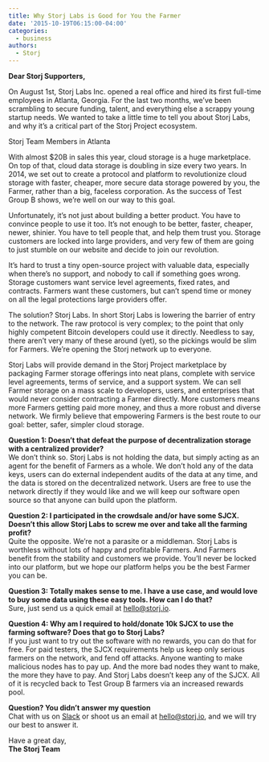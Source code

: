 ```yaml
---
title: Why Storj Labs is Good for You the Farmer
date: '2015-10-19T06:15:00-04:00'
categories:
  - business
authors:
  - Storj
---
```

**Dear Storj Supporters,**

On August 1st, Storj Labs Inc. opened a real office and hired its first full-time employees in Atlanta, Georgia. For the last two months, we’ve been scrambling to secure funding, talent, and everything else a scrappy young startup needs. We wanted to take a little time to tell you about Storj Labs, and why it’s a critical part of the Storj Project ecosystem.  
  
<!--more-->


 Storj Team Members in Atlanta  

With almost $20B in sales this year, cloud storage is a huge marketplace. On top of that, cloud data storage is doubling in size every two years. In 2014, we set out to create a protocol and platform to revolutionize cloud storage with faster, cheaper, more secure data storage powered by you, the Farmer, rather than a big, faceless corporation. As the success of Test Group B shows, we’re well on our way to this goal.

Unfortunately, it’s not just about building a better product. You have to convince people to use it too. It’s not enough to be better, faster, cheaper, newer, shinier. You have to tell people that, and help them trust you. Storage customers are locked into large providers, and very few of them are going to just stumble on our website and decide to join our revolution.  
  
It’s hard to trust a tiny open-source project with valuable data, especially when there’s no support, and nobody to call if something goes wrong. Storage customers want service level agreements, fixed rates, and contracts. Farmers want these customers, but can’t spend time or money on all the legal protections large providers offer.   


  
The solution? Storj Labs. In short Storj Labs is lowering the barrier of entry to the network. The raw protocol is very complex; to the point that only highly competent Bitcoin developers could use it directly. Needless to say, there aren’t very many of these around (yet), so the pickings would be slim for Farmers. We’re opening the Storj network up to everyone.  
  
Storj Labs will provide demand in the Storj Project marketplace by packaging Farmer storage offerings into neat plans, complete with service level agreements, terms of service, and a support system. We can sell Farmer storage on a mass scale to developers, users, and enterprises that would never consider contracting a Farmer directly. More customers means more Farmers getting paid more money, and thus a more robust and diverse network. We firmly believe that empowering Farmers is the best route to our goal: better, safer, simpler cloud storage.  
  
**Question 1: Doesn’t that defeat the purpose of decentralization storage with a centralized provider?**  
We don’t think so. Storj Labs is not holding the data, but simply acting as an agent for the benefit of Farmers as a whole. We don’t hold any of the data keys, users can do external independent audits of the data at any time, and the data is stored on the decentralized network. Users are free to use the network directly if they would like and we will keep our software open source so that anyone can build upon the platform.  
  
**Question 2: I participated in the crowdsale and/or have some SJCX. Doesn’t this allow Storj Labs to screw me over and take all the farming profit?**  
Quite the opposite. We’re not a parasite or a middleman. Storj Labs is worthless without lots of happy and profitable Farmers. And Farmers benefit from the stability and customers we provide. You’ll never be locked into our platform, but we hope our platform helps you be the best Farmer you can be.  
  
**Question 3: Totally makes sense to me. I have a use case, and would love to buy some data using these easy tools. How can I do that?**  
Sure, just send us a quick email at [hello@storj.io](mailto:hello@storj.io).  
  
**Question 4: Why am I required to hold/donate 10k SJCX to use the farming software? Does that go to Storj Labs?**  
If you just want to try out the software with no rewards, you can do that for free. For paid testers, the SJCX requirements help us keep only serious farmers on the network, and fend off attacks. Anyone wanting to make malicious nodes has to pay up. And the more bad nodes they want to make, the more they have to pay. And Storj Labs doesn’t keep any of the SJCX. All of it is recycled back to Test Group B farmers via an increased rewards pool.  
  
**Question? You didn’t answer my question**  
Chat with us on [Slack](http://slack.storj.io/) or shoot us an email at [hello@storj.io](mailto:hello@storj.io), and we will try our best to answer it.

Have a great day,  
**The Storj Team**
